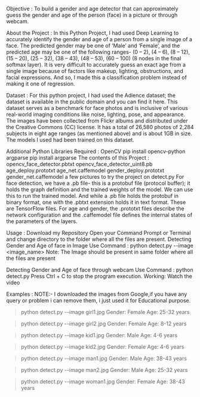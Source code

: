 Objective :
To build a gender and age detector that can approximately guess the gender and age of the person (face) in a picture or through webcam.

About the Project :
In this Python Project, I had used Deep Learning to accurately identify the gender and age of a person from a single image of a face. The predicted gender may be one of ‘Male’ and ‘Female’, and the predicted age may be one of the following ranges- (0 – 2), (4 – 6), (8 – 12), (15 – 20), (25 – 32), (38 – 43), (48 – 53), (60 – 100) (8 nodes in the final softmax layer). It is very difficult to accurately guess an exact age from a single image because of factors like makeup, lighting, obstructions, and facial expressions. And so, I made this a classification problem instead of making it one of regression.

Dataset :
For this python project, I had used the Adience dataset; the dataset is available in the public domain and you can find it here. This dataset serves as a benchmark for face photos and is inclusive of various real-world imaging conditions like noise, lighting, pose, and appearance. The images have been collected from Flickr albums and distributed under the Creative Commons (CC) license. It has a total of 26,580 photos of 2,284 subjects in eight age ranges (as mentioned above) and is about 1GB in size. The models I used had been trained on this dataset.

Additional Python Libraries Required :
OpenCV
   pip install opencv-python
argparse
   pip install argparse
The contents of this Project :
opencv_face_detector.pbtxt
opencv_face_detector_uint8.pb
age_deploy.prototxt
age_net.caffemodel
gender_deploy.prototxt
gender_net.caffemodel
a few pictures to try the project on
detect.py
For face detection, we have a .pb file- this is a protobuf file (protocol buffer); it holds the graph definition and the trained weights of the model. We can use this to run the trained model. And while a .pb file holds the protobuf in binary format, one with the .pbtxt extension holds it in text format. These are TensorFlow files. For age and gender, the .prototxt files describe the network configuration and the .caffemodel file defines the internal states of the parameters of the layers.

Usage :
Download my Repository
Open your Command Prompt or Terminal and change directory to the folder where all the files are present.
Detecting Gender and Age of face in Image Use Command :
  python detect.py --image <image_name>
Note: The Image should be present in same folder where all the files are present

Detecting Gender and Age of face through webcam Use Command :
  python detect.py
Press Ctrl + C to stop the program execution.
Working:
Watch the video

Examples :
NOTE:- I downloaded the images from Google,if you have any query or problem i can remove them, i just used it for Educational purpose.

>python detect.py --image girl1.jpg
Gender: Female
Age: 25-32 years

>python detect.py --image girl2.jpg
Gender: Female
Age: 8-12 years

>python detect.py --image kid1.jpg
Gender: Male
Age: 4-6 years    

>python detect.py --image kid2.jpg
Gender: Female
Age: 4-6 years  

>python detect.py --image man1.jpg
Gender: Male
Age: 38-43 years

>python detect.py --image man2.jpg
Gender: Male
Age: 25-32 years

>python detect.py --image woman1.jpg
Gender: Female
Age: 38-43 years

